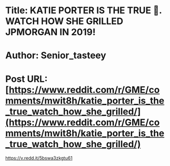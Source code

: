 # Title: KATIE PORTER IS THE TRUE 🦍. WATCH HOW SHE GRILLED JPMORGAN IN 2019!
# Author: Senior_tasteey
# Post URL: [https://www.reddit.com/r/GME/comments/mwit8h/katie_porter_is_the_true_watch_how_she_grilled/](https://www.reddit.com/r/GME/comments/mwit8h/katie_porter_is_the_true_watch_how_she_grilled/)


https://v.redd.it/5bswa3zkgtu61